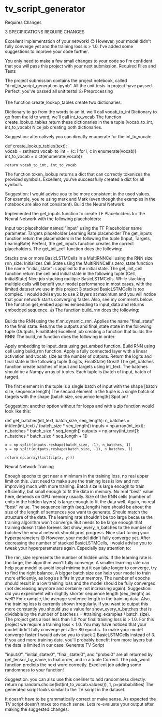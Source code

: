 # tv_script_generator
Requires Changes

3 SPECIFICATIONS REQUIRE CHANGES

Excellent implementation of your network! :blush: However, your model didn't fully converge yet and the training loss is > 1.0. I've added some suggestions to improve your code further.

You only need to make a few small changes to your code so I'm confident that you will pass this project with your next submission.
Required Files and Tests

The project submission contains the project notebook, called “dlnd_tv_script_generation.ipynb”.
All the unit tests in project have passed.
Perfect, you've passed all unit tests! :+1:
Preprocessing

The function create_lookup_tables create two dictionaries:

Dictionary to go from the words to an id, we'll call vocab_to_int
Dictionary to go from the id to word, we'll call int_to_vocab
The function create_lookup_tables return these dictionaries in the a tuple (vocab_to_int, int_to_vocab)
Nice job creating both dictionaries.

Suggestion: alternatively you can directly enumerate for the int_to_vocab:

def create_lookup_tables(text):  
    vocab = set(text)
    vocab_to_int = {c: i for i, c in enumerate(vocab)}
    int_to_vocab = dict(enumerate(vocab))

    return vocab_to_int, int_to_vocab
The function token_lookup returns a dict that can correctly tokenizes the provided symbols.
Excellent, you've successfully created a dict for all symbols.

Suggestion: I would advise you to be more consistent in the used values. For example, you're using mark and Mark (even though the examples in the notebook are also not consistent).
Build the Neural Network

Implemented the get_inputs function to create TF Placeholders for the Neural Network with the following placeholders:

Input text placeholder named "input" using the TF Placeholder name parameter.
Targets placeholder
Learning Rate placeholder
The get_inputs function return the placeholders in the following the tuple (Input, Targets, LearingRate)
Perfect, the get_inputs function creates the correct placeholders.
The get_init_cell function does the following:

Stacks one or more BasicLSTMCells in a MultiRNNCell using the RNN size rnn_size.
Initializes Cell State using the MultiRNNCell's zero_state function
The name "initial_state" is applied to the initial state.
The get_init_cell function return the cell and initial state in the following tuple (Cell, InitialState)
Nice job stacking multiple BasicLSTMCells. While stacking multiple cells will benefit your model performance in most cases, with the limited dataset we use in this project 3 stacked BasicLSTMCells is too complex. I would advise you to use 2 layers at maximum and you will notice that your network starts converging faster. Also, see my comments below.
The function get_embed applies embedding to input_data and returns embedded sequence.
:+1:
The function build_rnn does the following:

Builds the RNN using the tf.nn.dynamic_rnn.
Applies the name "final_state" to the final state.
Returns the outputs and final_state state in the following tuple (Outputs, FinalState)
Excellent job creating a function that builds the RNN!
The build_nn function does the following in order:

Apply embedding to input_data using get_embed function.
Build RNN using cell using build_rnn function.
Apply a fully connected layer with a linear activation and vocab_size as the number of outputs.
Return the logits and final state in the following tuple (Logits, FinalState)
Great!
The get_batches function create batches of input and targets using int_text. The batches should be a Numpy array of tuples. Each tuple is (batch of input, batch of target).

The first element in the tuple is a single batch of input with the shape [batch size, sequence length]
The second element in the tuple is a single batch of targets with the shape [batch size, sequence length]
Spot on!

Suggestion: another option without for loops and with a zip function would look like this:

def get_batches(int_text, batch_size, seq_length):
    n_batches = int(len(int_text) / (batch_size * seq_length))
    inputs = np.array(int_text[: n_batches * batch_size * seq_length])
    outputs = np.array(int_text[1: n_batches * batch_size * seq_length + 1])

    x = np.split(inputs.reshape(batch_size, -1), n_batches, 1)
    y = np.split(outputs.reshape(batch_size, -1), n_batches, 1)

    return np.array(list(zip(x, y)))
Neural Network Training

Enough epochs to get near a minimum in the training loss, no real upper limit on this. Just need to make sure the training loss is low and not improving much with more training.
Batch size is large enough to train efficiently, but small enough to fit the data in memory. No real “best” value here, depends on GPU memory usually.
Size of the RNN cells (number of units in the hidden layers) is large enough to fit the data well. Again, no real “best” value.
The sequence length (seq_length) here should be about the size of the length of sentences you want to generate. Should match the structure of the data.
The learning rate shouldn’t be too large because the training algorithm won’t converge. But needs to be large enough that training doesn’t take forever.
Set show_every_n_batches to the number of batches the neural network should print progress.
Nice start tuning your hyperparameters :blush: However, your model didn't fully converge yet. After decreasing the number of stacked BasicLSTMCells, I would advise you to tweak your hyperparameters again. Especially pay attention to:

The rnn_size represents the number of hidden units.
If the learning rate is too large, the algorithm won't fully converge. A smaller learning rate can help your model to avoid local minima but it can take longer to converge, try to find the right balance.
A bigger batch size can help your model to train more efficiently, as long as it fits in your memory.
The number of epochs should result in a low training loss and the model should be fully converged (not decreasing anymore and certainly not increasing again).
Suggestion: did you experiment with slightly shorter sequence length (seq_length) as well? For example, the average sentence length in the training data.
Also, the training loss is currently shown irregularly. If you want to output this more constantly you should use a value for show_every_n_batches that is dividable by the number of batches ( = #training_examples / batch_size).
The project gets a loss less than 1.0
Your final training loss is > 1.0. For this project we require a training loss < 1.0. You may have noticed that your model didn't fully converge yet after 80 epochs. To make your model converge faster I would advise you to stack 2 BasicLSTMCells instead of 3. If you add more training data, you'll probably benefit from more layers but the data is limited in our case.
Generate TV Script

"input:0", "initial_state:0", "final_state:0", and "probs:0" are all returned by get_tensor_by_name, in that order, and in a tuple
Correct.
The pick_word function predicts the next word correctly.
Excellent job adding some randomness to your function!

Suggestion: you can also use this oneliner to add randomness directly:
return np.random.choice(list(int_to_vocab.values()), 1, p=probabilities)
The generated script looks similar to the TV script in the dataset.

It doesn’t have to be grammatically correct or make sense.
As expected the TV script doesn't make too much sense. Lets re-evaluate your output after making the suggested changes.

